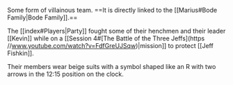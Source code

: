 Some form of villainous team. ==It is directly linked to the [[Marius#Bode Family|Bode Family]].==

The [[index#Players|Party]] fought some of their henchmen and their leader [[Kevin]] while on a [[Session 4#[The Battle of the Three Jeffs](https //www.youtube.com/watch?v=FdfGreUJSqw)|mission]] to protect [[Jeff Fishkin]].

Their members wear beige suits with a symbol shaped like an R with two arrows in the 12:15 position on the clock.